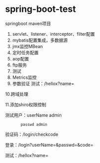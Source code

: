 # spring-boot-test

springboot maven项目

1. servlet、listener、interceptor、filter配置
2. mybatis配置集成，多数据源
3. jmx监控MBean
4. 定时任务配置
5. aop配置
6. ftp服务
7. 测试
8. Metrics监控
9. 参数验证
   测试：/hellox?name=

10.跨域处理

11.添加shiro权限控制

   测试用户：userName admin

           passwd admin

   验证码：/login/checkcode

   登录：/login?userName=&passwd=&code=

   测试：/hellox?name=